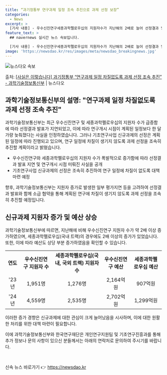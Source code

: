```yaml
---
title: “과기정통부 연구과제 일정 조속 추진으로 과제 선정 보장”
categories:
  - News
excerpt: >
  [기사 내용] - 우수신진연구세종과학펠로우십의 지원자수가 지난해의 2배로 늘어 선정결과 발표가 지연되었고, …
feature_text: >
  ## navernews 실시간 뉴스 속보입니다.

  [기사 내용] - 우수신진연구세종과학펠로우십의 지원자수가 지난해의 2배로 늘어 선정결과 발표가 지연되었고, …
image: 'https://newsdao.kr/res/images/meta/newsdao_breakingnews.jpg'
---
```


![뉴스다오 속보](https://newsdao.kr/res/images/meta/newsdao_breakingnews.jpg)

<p>출처: <a href="https://newsdao.kr/3595" rel="dofollow">[사실은 이렇습니다] 과기정통부 “연구과제 일정 차질없도록 과제 선정 조속 추진” - 과학기술정보통신부</a> | 뉴스다오</p>

<h2 data-ke-size="size26">과학기술정보통신부의 설명: "연구과제 일정 차질없도록 과제 선정 조속 추진"</h2>
과학기술정보통신부는 최근 우수신진연구 및 세종과학펠로우십의 지원자 수가 급증함에 따라 선정결과 발표가 지연되었고, 이에 따라 연구개시 시점이 계획된 일정보다 한 달 가량 늦춰졌다는 사실을 인정하였습니다. 그러나 기초연구사업 신규과제의 선정은 계획된 일정에 따라 진행되고 있으며, 연구 일정에 차질이 생기지 않도록 과제 선정을 조속히 추진할 계획이라고 밝혔습니다.

<ul>
  <li>우수신진연구와 세종과학펠로우십의 지원자 수가 폭발적으로 증가함에 따라 선정결과 발표 지연 및 연구개시 시점 미뤄진 사실을 공개</li>
  <li>기초연구사업 신규과제의 선정은 조속히 추진하여 연구 일정에 차질이 없도록 대책 마련 예정</li>
</ul>

향후, 과학기술정보통신부는 지원자 증가로 발생한 일부 평가지연 등을 고려하여 선정결과 발표와 함께 소급 협약을 통해 계획된 연구에 차질이 생기지 않도록 과제 선정을 조속히 추진할 예정입니다.

<h2 data-ke-size="size26">신규과제 지원자 증가 및 예산 상승</h2>
과학기술정보통신부에 따르면, 지난해에 비해 우수신진연구 지원자 수가 약 2배 이상 증가하였으며, 세종과학펠로우십(국내 트랙)의 경우에도 2배 이상의 증가가 있었습니다. 또한, 이에 따라 예산도 상당 부분 증가하였음을 확인할 수 있습니다. 

<table>
  <tr>
    <td style="text-align: center; height: 17px;"><b>연도</b></td>
    <td style="text-align: center; height: 17px;"><b>우수신진연구 지원자 수</b></td>
    <td style="text-align: center; height: 17px;"><b>세종과학펠로우십(국내, 국외 트랙) 지원자 수</b></td>
    <td style="text-align: center; height: 17px;"><b>우수신진연구 예산</b></td>
    <td style="text-align: center; height: 17px;"><b>세종과학펠로우십 예산</b></td>
  </tr>
  <tr>
    <td style="text-align: center; height: 17px;">'23년</td>
    <td style="text-align: center; height: 17px;">1,951명</td>
    <td style="text-align: center; height: 17px;">1,276명</td>
    <td style="text-align: center; height: 17px;">2,164억원</td>
    <td style="text-align: center; height: 17px;">907억원</td>
  </tr>
  <tr>
    <td style="text-align: center; height: 17px;">'24년</td>
    <td style="text-align: center; height: 17px;">4,559명</td>
    <td style="text-align: center; height: 17px;">2,535명</td>
    <td style="text-align: center; height: 17px;">2,702억원</td>
    <td style="text-align: center; height: 17px;">1,299억원</td>
  </tr>
</table>

이러한 증가 경향은 신규과제에 대한 관심이 크게 늘어났음을 시사하며, 이에 대한 원활한 처리를 위한 대책 마련이 필요합니다. 

이에 과학기술정보통신부와 한국연구재단은 개인연구지원팀 및 기초연구진흥과를 통해 추가 정보나 문의 사항이 있으신 분들께서는 아래의 연락처로 문의하여 주시기를 바랍니다.
<p data-ke-size="size16">&nbsp;</p> 

신속 뉴스 바로가기 👉 <a href="https://newsdao.kr" rel="dofollow">https://newsdao.kr</a>


